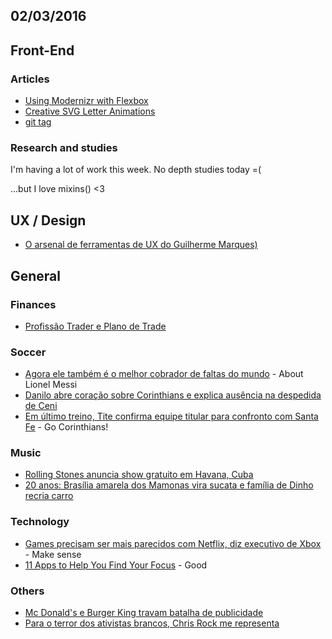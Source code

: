 02/03/2016
----------

## Front-End

### Articles

- [Using Modernizr with Flexbox](http://zomigi.com/blog/using-modernizr-with-flexbox/?utm_campaign=CSS%2BLayout%2BNews&utm_medium=email&utm_source=CSS_Layout_News_8) 
- [Creative SVG Letter Animations](http://tympanus.net/codrops/2016/03/02/creative-svg-letter-animations/) 
- [git tag](https://davidwalsh.name/git-tag) 

### Research and studies

I'm having a lot of work this week. No depth studies today =(

...but I love mixins() <3

## UX / Design

- [O arsenal de ferramentas de UX do Guilherme Marques)](http://arquiteturadeinformacao.com/series/arsenal-de-ferramentas-de-ux/o-arsenal-de-ferramentas-de-ux-do-guilherme-marques/)

## General 

### Finances

- [Profissão Trader e Plano de Trade](http://blogdouo.blogspot.com/2016/03/profissao-trader-e-plano-de-trade.html)

### Soccer

- [Agora ele também é o melhor cobrador de faltas do mundo](http://espnfc.espn.uol.com.br/barcelona/barcelonizando/8049-agora-ele-tambem-e-o-melhor-cobrador-de-faltas-do-mundo) - About Lionel Messi
- [Danilo abre coração sobre Corinthians e explica ausência na despedida de Ceni](https://www.meutimao.com.br/noticia/204381/danilo_abre_coracao_sobre_corinthians_e_explica_ausencia_na_despedida_de_ceni)
- [Em último treino, Tite confirma equipe titular para confronto com Santa Fe](https://www.meutimao.com.br/noticia/204405/em_ultimo_treino_tite_confirma_equipe_titular_para_confronto_com_santa_fe) - Go Corinthians!
  
### Music

- [Rolling Stones anuncia show gratuito em Havana, Cuba](http://g1.globo.com/musica/noticia/2016/03/rolling-stones-anuncia-show-gratuito-em-havana-cuba.html) 
- [20 anos: Brasília amarela dos Mamonas vira sucata e família de Dinho recria carro](http://g1.globo.com/sao-paulo/musica/noticia/2016/03/brasilia-amarela-dos-mamonas-vira-sucata-e-familia-de-dinho-recria-carro.html)

### Technology

- [Games precisam ser mais parecidos com Netflix, diz executivo de Xbox](http://g1.globo.com/tecnologia/games/noticia/2016/03/games-precisam-ser-mais-parecidos-com-netflix-diz-executivo-de-xbox.html) - Make sense
- [11 Apps to Help You Find Your Focus](https://medium.com/@producthunt/11-apps-to-help-you-find-your-focus-35dc52952af7#.okh2ahh5g) - Good

### Others

- [Mc Donald's e Burger King travam batalha de publicidade](https://catracalivre.com.br/geral/inusitado/indicacao/mc-donalds-e-burger-king-travam-batalha-de-publicidade/)
- [Para o terror dos ativistas brancos, Chris Rock me representa](https://negao.me/para-o-terror-dos-ativistas-brancos-chris-rock-me-representa-4d2ad1c51bd7?source=reading_list---------13-3)
